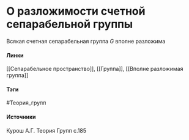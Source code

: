 # О разложимости счетной сепарабельной группы
Всякая счетная сепарабельная группа $G$ вполне разложима

#### Линки
 [[Сепарабельное пространство]],
 [[Группа]],
 [[Вполне разложимая группа]]
#### Тэги
 #Теория_групп 
#### Источники
 Курош А.Г. Теория Групп с.185